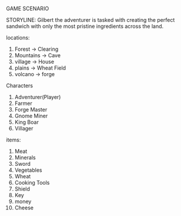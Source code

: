 GAME SCENARIO

STORYLINE:
Gilbert the adventurer is tasked with creating the perfect sandwich with
only the most pristine ingredients across the land.

locations:
1. Forest -> Clearing
2. Mountains -> Cave
3. village -> House
4. plains -> Wheat Field
5. volcano -> forge

Characters
1. Adventurer(Player)
2. Farmer
3. Forge Master
4. Gnome Miner
5. King Boar
6. Villager

items:
1. Meat
2. Minerals
3. Sword
4. Vegetables
5. Wheat
6. Cooking Tools
7. Shield
8. Key
9. money
10. Cheese




